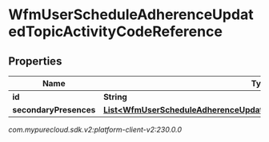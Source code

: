 # WfmUserScheduleAdherenceUpdatedTopicActivityCodeReference


## Properties

| Name | Type | Description | Notes |
| ------------ | ------------- | ------------- | ------------- |
| **id** | **String** |  |  [optional] |
| **secondaryPresences** | [**List&lt;WfmUserScheduleAdherenceUpdatedTopicSecondaryPresenceReference&gt;**](WfmUserScheduleAdherenceUpdatedTopicSecondaryPresenceReference) |  |  [optional] |




_com.mypurecloud.sdk.v2:platform-client-v2:230.0.0_

